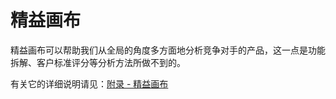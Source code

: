 # 精益画布 #

精益画布可以帮助我们从全局的角度多方面地分析竞争对手的产品，这一点是功能拆解、客户标准评分等分析方法所做不到的。

有关它的详细说明请见：[附录 - 精益画布](/util/leanCanvas.md)

